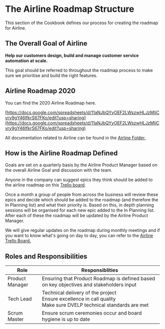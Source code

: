 # The Airline Roadmap Structure

This section of the Cookbook defines our process for creating the roadmap for Airline.

## The Overall Goal of Airline

**Help our customers design, build and manage customer service automation at scale.**

This goal should be referred to throughout the roadmap process to make sure we prioritise and build the right features.

## Airline Roadmap 2020

You can find the 2020 Airline Roadmap here.

[https://docs.google.com/spreadsheets/d/11aNJbQYyOEF2LWszwHLJzMIiCvry9gY46IfkrS67FKo/edit?usp=sharing](https://docs.google.com/spreadsheets/d/11aNJbQYyOEF2LWszwHLJzMIiCvry9gY46IfkrS67FKo/edit?usp=sharing)

All documentation related to Airline can be found in the [Airline Folder.](https://drive.google.com/drive/folders/17qbwCq6uampCZkJUk8_Xw5Vvvv48iJIL?usp=sharing)

## How is the Airline Roadmap Defined

Goals are set on a quarterly basis by the Airline Product Manager based on the overall Airline Goal and discussion with the team.

Anyone in the company can suggest epics they think should be added to the airline roadmap on this [Trello board](https://trello.com/b/e1fAwJCw/airline-roadmap).

Once a month a group of people from across the business will review these epics and decide which should be added to the roadmap (and therefore the In Planning list) and what their priority is. Based on this, in depth planning sessions will be organised for each new epic added to the In Planning list. After each of these the roadmap will be updated by the Airline Product Manager.

We will give regular updates on the roadmap during monthly meetings and if you want to know what's going on day to day, you can refer to the [Airline Trello Board.](https://trello.com/b/ynXz49sl/airline-2020)

## Roles and Responsibilities

| Role            | Responsiblities                                                                                                       |
|-----------------|-----------------------------------------------------------------------------------------------------------------------|
| Product Manager | Ensuring that Product Roadmap is defined based on key objectives and stakeholders input                               |
| Tech Lead       | Technical delivery of the project<br>Ensure excellence in call quality<br>Make sure DVELP technical standards are met |
| Scrum Master    | Ensure scrum ceremonies occur and board hygiene is up to date      
